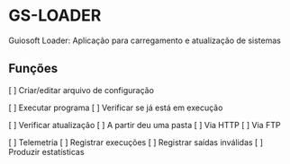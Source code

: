 # GS-LOADER

Guiosoft Loader: Aplicação para carregamento e atualização de sistemas

## Funções

[ ] Criar/editar arquivo de configuração

[ ] Executar programa
  [ ] Verificar se já está em execução

[ ] Verificar atualização
  [ ] A partir deu uma pasta
  [ ] Via HTTP
  [ ] Via FTP

[ ] Telemetria
  [ ] Registrar execuções
  [ ] Registrar saídas inválidas
  [ ] Produzir estatísticas